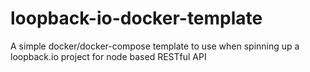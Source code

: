 # loopback-io-docker-template
A simple docker/docker-compose template to use when spinning up a loopback.io project for node based RESTful API
